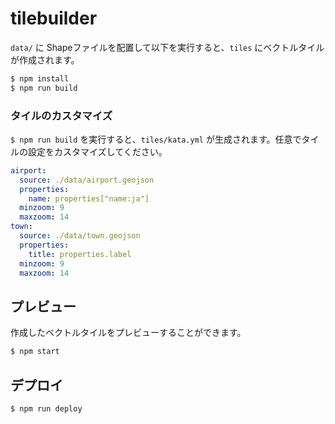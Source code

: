 # tilebuilder

`data/` に Shapeファイルを配置して以下を実行すると、`tiles` にベクトルタイルが作成されます。

```bash
$ npm install
$ npm run build
```

### タイルのカスタマイズ

`$ npm run build` を実行すると、`tiles/kata.yml` が生成されます。任意でタイルの設定をカスタマイズしてください。

```yaml
airport:
  source: ./data/airport.geojson
  properties:
    name: properties["name:ja"]
  minzoom: 9
  maxzoom: 14
town:
  source: ./data/town.geojson
  properties:
    title: properties.label
  minzoom: 9
  maxzoom: 14
```

## プレビュー

作成したベクトルタイルをプレビューすることができます。

```bash
$ npm start
```

## デプロイ

```bash
$ npm run deploy
```
